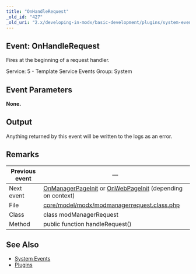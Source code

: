 ```yaml
---
title: "OnHandleRequest"
_old_id: "427"
_old_uri: "2.x/developing-in-modx/basic-development/plugins/system-events/onhandlerequest"
---
```


## Event: OnHandleRequest 

Fires at the beginning of a request handler.

Service: 5 - Template Service Events 
Group: System

## Event Parameters 

**None.**

## Output 

Anything returned by this event will be written to the logs as an error.

## Remarks 

| Previous event | — |
|----------------|-----|
| Next event | [OnManagerPageInit](developing-in-modx/basic-development/plugins/system-events/onmanagerpageinit "OnManagerPageInit") or [OnWebPageInit](/display/revolution20/OnWebPageInit "OnWebPageInit") (depending on context) |
| File | [core/model/modx/modmanagerrequest.class.php](https://github.com/modxcms/revolution/blob/master/core/model/modx/modmanagerrequest.class.php) |
| Class | class modManagerRequest |
| Method | public function handleRequest() |

## See Also 

- [System Events](developing-in-modx/basic-development/plugins/system-events "System Events")
- [Plugins](developing-in-modx/basic-development/plugins "Plugins")